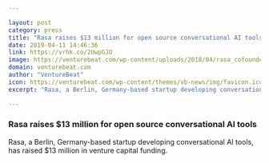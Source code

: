 ```yaml
---

layout: post
category: press
title: "Rasa raises $13 million for open source conversational AI tools"
date: 2019-04-11 14:46:36
link: https://vrhk.co/2UwpGJO
image: https://venturebeat.com/wp-content/uploads/2018/04/rasa_cofounders_alexweidauer_alannichol.jpg?w=1200&strip=all
domain: venturebeat.com
author: "VentureBeat"
icon: https://venturebeat.com/wp-content/themes/vb-news/img/favicon.ico
excerpt: "Rasa, a Berlin, Germany-based startup developing conversational AI tools, has raised $13 million in venture capital funding."

---
```


### Rasa raises $13 million for open source conversational AI tools

Rasa, a Berlin, Germany-based startup developing conversational AI tools, has raised $13 million in venture capital funding.
